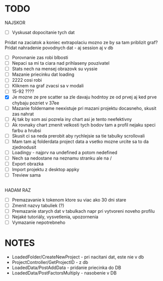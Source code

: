 # TODO

NAJSKOR

- [ ] Vyskusat dopocitanie tych dat

Pridat na zaciatok a koniec extrapolaciu mozno ze by sa tam priblizit graf?
Pridat nahradenie povodnych dat - aj session aj v db

- [ ] Porovnanie zas robi blbosti
- [ ] Nepaci sa mi ta ciara nad prihlaseny pouzivatel
- [ ] Stats nech na mensej obrazovk su vyssie
- [ ] Mazanie priecinku dat loading
- [ ] 2222 cosi robi
- [ ] Kliknem na graf zvacsi sa v modali
- [ ] 15-92 ????
- [x] Je mozne ze pre scatter sa zle davaju hodntoy ze od prvej aj ked prve chybaju pozriet v 37ee
- [ ] Mazanie foldername neexistuje pri mazani projektu docasneho, skusit zas nahrat
- [ ] Aj tak by som asi pozrela iny chart asi je tento neefektivny
- [ ] Ak rovnaky chart zmenit velkosti tych bodov tam a profil nejaku speci farbu a hrubsi
- [ ] Skusit ci sa neda prerobit aby rychlejsie sa tie tabulky scrollovali
- [ ] Mam tam aj folderdata project data a vsetko mozne urcite sa to da zjednodusit
- [ ] Loadingy - najprv na undefined a potom nedefined
- [ ] Nech sa nedostane na neznamu stranku ale na /
- [ ] Export obrazka
- [ ] Import projektu z desktop appky
- [ ] Treview sama

##

HADAM RAZ

- [ ] Premazavanie k tokenom ktore su viac ako 30 dni stare
- [ ] Zmenit nazvy tabuliek (?)
- [ ] Premazanie starych dat v tabulkach napr pri vytvoreni noveho profilu
- [ ] Nejaké tutoriály, vysvetlenia, upozornenia
- [ ] Vymazanie nepotrebneho

# NOTES

- LoadedFolder/CreateNewProject - pri nacitani dat, este nie v db
- ProjectController/GetProjectID - z db
- LoadedData/PostAddData - pridanie priecinka do DB
- LoadedData/PostFactorsMultiply - nasobenie v DB
